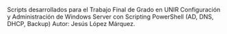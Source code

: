 Scripts desarrollados para el Trabajo Final de Grado en UNIR Configuración y Administración de Windows Server con Scripting PowerShell (AD, DNS, DHCP, Backup)
Autor: Jesús López Márquez.
